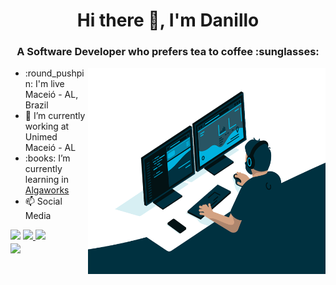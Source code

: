 <h1 align="center"> Hi there 👋, I'm Danillo</h1>
<h3 align="center"> A Software Developer who prefers tea to coffee :sunglasses:</h3>

<img src="https://github.com/gurjeetsinghvirdee/gurjeetsinghvirdee/blob/main/src/Assets/vector.gif?raw=true" align="right" width="380" height="330">  
<div align="left">
  <ul>
    <li>:round_pushpin: I'm live Maceió - AL, Brazil</li>
    <li>🔭 I’m currently working at Unimed Maceió - AL</li>
    <li>:books: I’m currently learning in <a href="https://www.algaworks.com.br" target='_blank'>Algaworks</a></li>
    <li>📫 Social Media</li>
  </ul>
  <div>
    <a href="https://api.whatsapp.com/send?l=pt_pt&phone=5582991690696" target='_blank'><img src='https://img.shields.io/badge/WhatsApp-25D366?style=for-the-badge&logo=whatsapp&logoColor=white'/></a> 
  <a href="https://www.instagram.com/danillo_victtor/" target='_blank'> 
    <img src='https://img.shields.io/badge/Instagram-E4405F?style=for-the-badge&logo=instagram&logoColor=white'/>
  </a>
  <a href="https://www.linkedin.com/in/danillo-victtor" target='_blank'> 
    <img src='https://img.shields.io/badge/LinkedIn-0077B5?style=for-the-badge&logo=linkedin&logoColor=white'/>
  </a>
  </div>  
</div>

<div align="left">
<a href="https://github-readme-stats.vercel.app/api/top-langs/?username=danilovictor2004&layout=compact&theme=midnight-purple">
  <img align="center" src="https://github-readme-stats.vercel.app/api/top-langs/?username=danilovictor2004&layout=compact&theme=midnight-purple" />
</a> 
</div>








